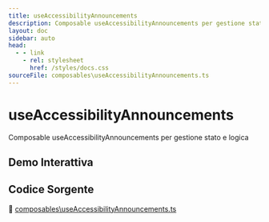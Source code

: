 ```yaml
---
title: useAccessibilityAnnouncements
description: Composable useAccessibilityAnnouncements per gestione stato e logica
layout: doc
sidebar: auto
head:
  - - link
    - rel: stylesheet
      href: /styles/docs.css
sourceFile: composables\useAccessibilityAnnouncements.ts
---
```


# useAccessibilityAnnouncements

Composable useAccessibilityAnnouncements per gestione stato e logica

## Demo Interattiva

<ClientOnly>
<ExampleContainer component="useAccessibilityAnnouncements" />
</ClientOnly>

## Codice Sorgente

📁 [composables\useAccessibilityAnnouncements.ts](https://github.com/alicemandelli/portfolio/blob/main/src/composables\useAccessibilityAnnouncements.ts)

